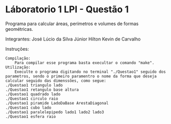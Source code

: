 # Láboratorio 1 LPI - Questão 1
Programa para calcular áreas, perímetros e volumes de formas geométricas.

Integrantes:
José Lúcio da Silva Júnior
Hilton Kevin de Carvalho

Instruções:

    Compilação:
        Para compilar esse programa basta execultar o comando "make".
    Utilização:
        Execulte o programa digitando no terminal "./Questao1" seguido dos parametros, sendo o primeiro paramentro o nome da forma que deseja calcular seguido das dimenssões, como segue:
	./Questao1 triangulo lado
	./Questao1 retangulo base altura
	./Questao1 quadrado lado
	./Questao1 circulo raio
	./Questao1 piramide LadoDaBase ArestaDiagonal
	./Questao1 cubo lado
	./Questao1 paralelepipedo lado1 lado2 lado3
	./Questao1 esfera raio
